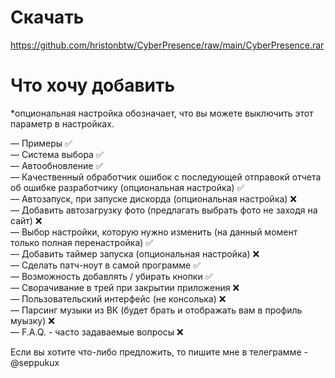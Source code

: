 # Скачать
https://github.com/hristonbtw/CyberPresence/raw/main/CyberPresence.rar

# Что хочу добавить

*опциональная настройка обозначает, что вы можете выключить этот параметр в настройках.

— Примеры ✅ <br>
— Система выбора ✅ <br>
— Автообновление ✅ <br>
— Качественный обработчик ошибок с последующей отправокй отчета об ошибке разработчику (опциональная настройка) ✅ <br>
— Автозапуск, при запуске дискорда (опциональная настройка) ❌ <br> 
— Добавить автозагрузку фото (предлагать выбрать фото не заходя на сайт) ❌ <br>
— Выбор настройки, которую нужно изменить (на данный момент только полная перенастройка) ✅ <br>
— Добавить таймер запуска (опциональная настройка) ❌ <br>
— Сделать патч-ноут в самой программе ✅ <br>
— Возможность добавлять / убирать кнопки ✅ <br>
— Сворачивание в трей при закрытии приложения ❌ <br>
— Пользовательский интерфейс (не консолька) ❌ <br>
— Парсинг музыки из ВК (будет брать и отображать вам в профиль муызку) ❌ <br>
— F.A.Q. - часто задаваемые вопросы ❌ <br>

Если вы хотите что-либо предложить, то пишите мне в телеграмме - @seppukux
